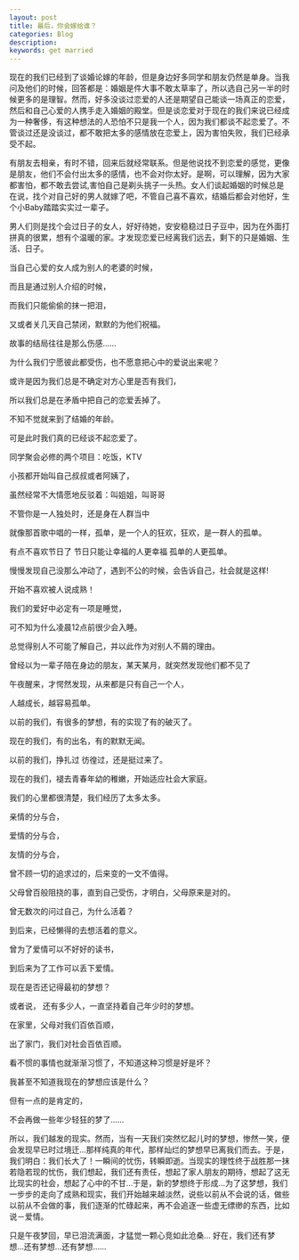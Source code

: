```yaml
---
layout: post
title: 最后，你会嫁给谁？
categories: Blog
description: 
keywords: get married
---
```


现在的我们已经到了谈婚论嫁的年龄，但是身边好多同学和朋友仍然是单身。当我问及他们的时候，回答都是：婚姻是件大事不敢太草率了，所以选自己另一半的时候更多的是理智。然而，好多没谈过恋爱的人还是期望自己能谈一场真正的恋爱，然后和自己心爱的人携手走入婚姻的殿堂。但是谈恋爱对于现在的我们来说已经成为一种奢侈，有这种想法的人恐怕不只是我一个人，因为我们都谈不起恋爱了。不管谈过还是没谈过，都不敢把太多的感情放在恋爱上，因为害怕失败，我们已经承受不起。

有朋友去相亲，有时不错，回来后就经常联系。但是他说找不到恋爱的感觉，更像是朋友，他们不会付出太多的感情，也不会对你太好。是啊，可以理解，因为大家都害怕，都不敢去尝试,害怕自己是剃头挑子一头热。女人们谈起婚姻的时候总是在说，找个对自己好的男人就嫁了吧，不管自己喜不喜欢，结婚后都会对他好，生个小Baby踏踏实实过一辈子。

男人们则是找个会过日子的女人，好好待她，安安稳稳过日子豆中，因为在外面打拼真的很累，想有个温暖的家。才发现恋爱已经离我们远去，剩下的只是婚姻、生活、日子。

当自己心爱的女人成为别人的老婆的时候，

而且是通过别人介绍的时候，

而我们只能偷偷的抹一把泪，

又或者关几天自己禁闭，默默的为他们祝福。

故事的结局往往是那么伤感……

为什么我们宁愿彼此都受伤，也不愿意把心中的爱说出来呢？

或许是因为我们总是不确定对方心里是否有我们，

所以我们总是在矛盾中把自己的恋爱丢掉了。

不知不觉就来到了结婚的年龄。

可是此时我们真的已经谈不起恋爱了。

同学聚会必修的两个项目：吃饭，KTV

小孩都开始叫自己叔叔或者阿姨了，

虽然经常不大情愿地反驳着：叫姐姐，叫哥哥

不管你是一人独处时，还是身在人群当中

就像那首歌中唱的一样，孤单，是一个人的狂欢，狂欢，是一群人的孤单。

有点不喜欢节日了 节日只能让幸福的人更幸福 孤单的人更孤单。

慢慢发现自己没那么冲动了，遇到不公的时候，会告诉自己，社会就是这样!

开始不喜欢被人说成熟！

我们的爱好中必定有一项是睡觉，

可不知为什么凌晨12点前很少会入睡。

总觉得别人不可能了解自己，并以此作为对别人不屑的理由。

曾经以为一辈子陪在身边的朋友，某天某月，就突然发现他们都不见了

午夜醒来，才愕然发现，从来都是只有自己一个人，

人越成长，越容易孤单。

以前的我们，有很多的梦想，有的实现了有的破灭了。

现在的我们，有的出名，有的默默无闻。

以前的我们，挣扎过 彷徨过，还是挺过来了。

现在的我们，褪去青春年幼的稚嫩，开始适应社会大家庭。

我们的心里都很清楚，我们经历了太多太多。

亲情的分与合，

爱情的分与合，

友情的分与合，

曾不顾一切的追求过的，后来变的一文不值得。

父母曾百般阻挠的事，直到自己受伤，才明白，父母原来是对的。

曾无数次的问过自己，为什么活着？

到后来，已经懒得的去想活着的意义。

曾为了爱情可以不好好的读书，

到后来为了工作可以丢下爱情。

现在是否还记得最初的梦想？

或者说， 还有多少人，一直坚持着自己年少时的梦想。

在家里，父母对我们百依百顺，

出了家门，我们对社会百依百顺。

看不惯的事情也就渐渐习惯了，不知道这种习惯是好是坏？

我甚至不知道我现在的梦想应该是什么？

但有一点的是肯定的，

不会再做一些年少轻狂的梦了……

所以，我们越发的现实。然而，当有一天我们突然忆起儿时的梦想，惨然一笑，便会发现早已时过境迁…那样纯真的年代，那样灿烂的梦想早已离我们而去。于是，我们明白：我们长大了！一瞬间的忧伤，转瞬即逝。当现实的理性终于战胜那一抹若隐若现的忧伤，我们想起，我们还有责任，想起了家人朋友的期待，想起了这无比现实的社会，想起了心中的不甘…于是，新的梦想终于形成…为了这梦想，我们一步步的走向了成熟和现实，我们开始越来越淡然，说些以前从不会说的话，做些以前从不会做的事，我们逐渐的忙碌起来，再不会追逐一些虚无缥缈的东西，比如说－爱情。

只是午夜梦回，早已泪流满面，才猛觉一颗心竞如此沧桑… 好在，我们还有梦想…还有梦想…还有梦想……